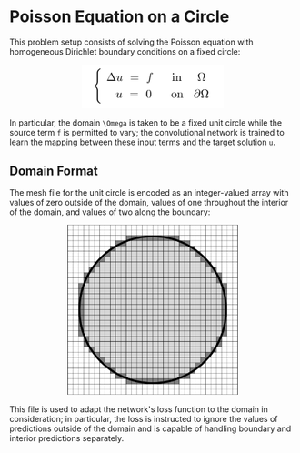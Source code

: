 # Poisson Equation on a Circle
This problem setup consists of solving the Poisson equation with homogeneous Dirichlet boundary conditions on a fixed circle:

<p align="center">
  <img width="250" src="../figures/Poisson_Eq.png" style="margin: auto;">
</p>

In particular, the domain `\Omega` is taken to be a fixed unit circle while the source term `f` is permitted to vary; the convolutional network is trained to learn the mapping between these input terms and the target solution `u`.

## Domain Format
The mesh file for the unit circle is encoded as an integer-valued array with values of zero outside of the domain, values of one throughout the interior of the domain, and values of two along the boundary:

<p align="center">
  <img width="300" src="../figures/domain.png" style="margin: auto;">
</p>

This file is used to adapt the network's loss function to the domain in consideration; in particular, the loss is instructed to ignore the values of predictions outside of the domain and is capable of handling boundary and interior predictions separately.
